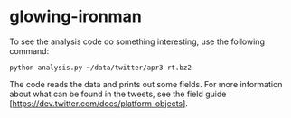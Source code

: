 glowing-ironman
===============

To see the analysis code do something interesting, use the following command:

    python analysis.py ~/data/twitter/apr3-rt.bz2

The code reads the data and prints out some fields. For more information about
what can be found in the tweets, see the field guide
[https://dev.twitter.com/docs/platform-objects].
